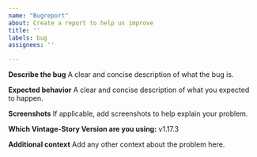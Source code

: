 ```yaml
---
name: "Bugreport"
about: Create a report to help us improve
title: ''
labels: bug
assignees: ''

---
```


**Describe the bug**
A clear and concise description of what the bug is.

**Expected behavior**
A clear and concise description of what you expected to happen.

**Screenshots**
If applicable, add screenshots to help explain your problem.

**Which Vintage-Story Version are you using:**
 v1.17.3

**Additional context**
Add any other context about the problem here.
